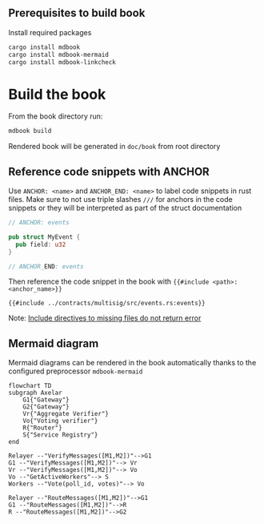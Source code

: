 ## Prerequisites to build book

Install required packages

```bash
cargo install mdbook
cargo install mdbook-mermaid
cargo install mdbook-linkcheck
```

# Build the book

From the book directory run:

```bash
mdbook build
```

Rendered book will be generated in `doc/book` from root directory

## Reference code snippets with ANCHOR

Use `ANCHOR: <name>` and `ANCHOR_END: <name>` to label code snippets in rust files. Make sure to not use triple slashes `///` for anchors in the code snippets or they will be interpreted as part of the struct documentation

```rust
// ANCHOR: events

pub struct MyEvent {
  pub field: u32
}

// ANCHOR_END: events
```

Then reference the code snippet in the book with `{{#include <path>:<anchor_name>}}`

```rust,no_run,no_playground
{{#include ../contracts/multisig/src/events.rs:events}}
```

Note: [Include directives to missing files do not return error](https://github.com/rust-lang/mdBook/issues/1094)

## Mermaid diagram

Mermaid diagrams can be rendered in the book automatically thanks to the configured preprocessor `mdbook-mermaid`

```mermaid
flowchart TD
subgraph Axelar
	G1{"Gateway"}
    G2{"Gateway"}
	Vr{"Aggregate Verifier"}
	Vo{"Voting verifier"}
	R{"Router"}
    S{"Service Registry"}
end

Relayer --"VerifyMessages([M1,M2])"-->G1
G1 --"VerifyMessages([M1,M2])"--> Vr
Vr --"VerifyMessages([M1,M2])"--> Vo
Vo --"GetActiveWorkers"--> S
Workers --"Vote(poll_id, votes)"--> Vo

Relayer --"RouteMessages([M1,M2])"-->G1
G1 --"RouteMessages([M1,M2])"-->R
R --"RouteMessages([M1,M2])"-->G2
```
